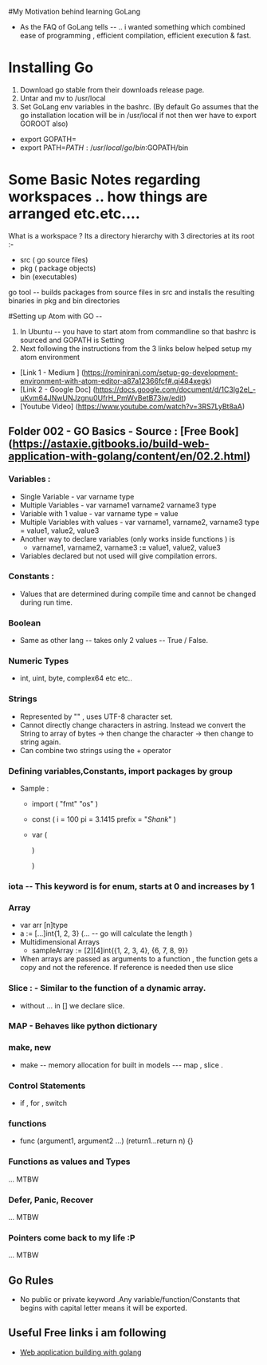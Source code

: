 #My Motivation behind learning GoLang

 - As the FAQ of GoLang tells --  .. i wanted something which combined ease of programming , efficient compilation, efficient execution & fast.


# Installing Go
1. Download go stable from their downloads release page.
2. Untar and mv to /usr/local
3. Set GoLang env variables in the bashrc. (By default Go assumes that the go installation location will be in  /usr/local if not then wer have to export GOROOT also)
  * export GOPATH=<workspace>
  * export PATH=$PATH:/usr/local/go/bin:$GOPATH/bin

# Some Basic Notes regarding workspaces .. how things are arranged etc.etc....

What is  a workspace ?
Its a directory hierarchy with 3 directories at its root :-
* src ( go source files)
* pkg ( package objects)
* bin (executables)

go tool -- builds packages from source files in src and installs the resulting binaries in pkg and bin directories

#Setting up Atom with GO --
1. In Ubuntu -- you have to start atom from commandline so that bashrc is sourced and GOPATH is Setting
2. Next following the instructions from the  3 links below  helped setup my atom environment  
  * [Link 1 - Medium ] (https://rominirani.com/setup-go-development-environment-with-atom-editor-a87a12366fcf#.qi484xegk)
  * [Link 2 - Google Doc] (https://docs.google.com/document/d/1C3lg2el_-uKvm64JNwUNJzgnu0UfrH_PmWyBetB73jw/edit)
  * [Youtube Video] (https://www.youtube.com/watch?v=3RS7LyBt8aA)

## Folder 002 - GO Basics - Source : [Free Book] (https://astaxie.gitbooks.io/build-web-application-with-golang/content/en/02.2.html)

### Variables :
  * Single Variable - var varname type
  * Multiple Variables - var varname1 varname2 varname3 type
  * Variable with 1 value - var varname type = value
  * Multiple Variables with values - var varname1, varname2, varname3 type = value1, value2, value3
  * Another way to declare variables (only works inside functions ) is
    * varname1, varname2, varname3 __:=__ value1, value2, value3
  * Variables declared but not used will give compilation errors.

### Constants :
  * Values that are determined during compile time and cannot be changed during
  run time.

### Boolean
  * Same as other lang -- takes  only 2 values --  True / False.

### Numeric Types
  * int, uint, byte, complex64 etc etc..

### Strings
  * Represented by "" , uses UTF-8 character set.
  * Cannot directly change characters in astring. Instead we convert the String
  to array of bytes -> then change the character -> then change to string again.
  * Can combine two strings using the + operator

### Defining variables,Constants, import packages by group
  * Sample :
    * import (
      "fmt"
      "os"
    )
    * const (
      i = 100
      pi = 3.1415
      prefix = "_Shank_"
    )
    * var (

      )

      )
### iota -- This keyword is for enum, starts at 0 and increases by 1

### Array
  * var arr [n]type
  * a := [...]int{1, 2, 3} (... -- go will calculate the length )
  * Multidimensional Arrays
    * sampleArray := [2][4]int{{1, 2, 3, 4}, {6, 7, 8, 9}}
  * When arrays are passed as arguments to a function , the function gets a copy
  and not the reference. If reference is needed then use slice

### Slice : - Similar to the function of a dynamic array.
  * without ... in [] we declare slice.

### MAP -  Behaves like python dictionary
### make, new
  * make -- memory allocation for built in models --- map , slice .

### Control Statements
  * if , for , switch
### functions
  * func <funcname> (argument1, argument2 ...) (return1...return n) {}

### Functions as values and Types
... MTBW
### Defer, Panic, Recover
... MTBW

### Pointers come back to my life  :P
... MTBW

## Go Rules
  * No public or private keyword .Any variable/function/Constants that begins with capital letter means it will be exported.

## Useful Free links i am following

  * [Web application building with golang](https://astaxie.gitbooks.io/build-web-application-with-golang/content/en/02.4.html)
